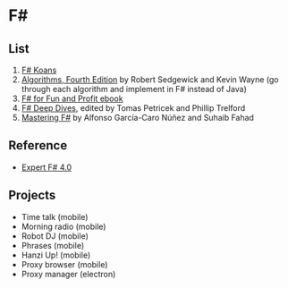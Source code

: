 # F\#  

## List

1. [F# Koans](https://github.com/ChrisMarinos/FSharpKoans)
1. [Algorithms, Fourth Edition](http://my.safaribooksonline.com/book/software-engineering-and-development/algorithms/9780132762571) by Robert Sedgewick and Kevin Wayne (go through each algorithm and implement in F# instead of Java)
1. [F# for Fun and Profit ebook](https://www.gitbook.com/book/swlaschin/fsharpforfunandprofit/details)
1. [F# Deep Dives](http://my.safaribooksonline.com/9781617291326), edited by Tomas Petricek and Phillip Trelford
1. [Mastering F#](http://my.safaribooksonline.com/9781784393434) by Alfonso García-Caro Núñez and Suhaib Fahad

## Reference

- [Expert F# 4.0](http://my.safaribooksonline.com/9781484207406/)

## Projects

- Time talk (mobile)
- Morning radio (mobile)
- Robot DJ (mobile)
- Phrases (mobile)
- Hanzi Up! (mobile)
- Proxy browser (mobile)
- Proxy manager (electron)
